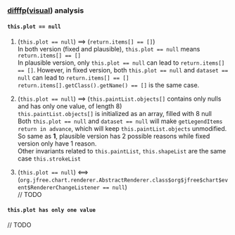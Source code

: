 ### [difffp](./data/difffp.json)([visual](https://observablehq.com/d/06c8d17ba1b86512)) analysis

#### `this.plot == null`
1. (`this.plot == null`) ==> (`return.items[] == []`)  
In both version (fixed and plausible), `this.plot == null` means `return.items[] == []`  
In plausible version, only `this.plot == null` can lead to `return.items[] == []`. However, in fixed version, both `this.plot == null` and `dataset == null` can lead to `return.items[] == []`  
`return.items[].getClass().getName() == []` is the same case.  

2. (`this.plot == null`)  ==>  (`this.paintList.objects[]` contains only nulls and has only one value, of length 8)  
`this.paintList.objects[]` is initialized as an array, filled with 8 null  
Both `this.plot == null` and `dataset == null` will make `getLegendItems return in advance`, which will keep `this.paintList.objects` unmodified. So same as **1**, plausible version has 2 possible reasons while fixed version only have 1 reason.  
Other invariants related to `this.paintList`, `this.shapeList` are the same case `this.strokeList`  

3. (`this.plot == null`)  <==>  (`org.jfree.chart.renderer.AbstractRenderer.class$org$jfree$chart$event$RendererChangeListener == null`)  
// TODO  

#### `this.plot has only one value`
// TODO